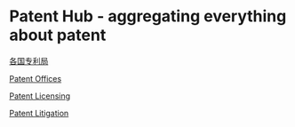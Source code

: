 # Patent Hub - aggregating everything about patent
[各国专利局](patent_office_CN.md)

[Patent Offices](patent_office_EN.md)

[Patent Licensing](patent_licensing.md)

[Patent Litigation](patent_litigation.md)

